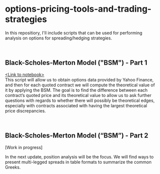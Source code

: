 # options-pricing-tools-and-trading-strategies

In this repositiory, I'll include scripts that can be used for performing analysis on options for spreading/hedging strategies. 

<br>

## Black-Scholes-Merton Model ("BSM") - Part 1
[<Link to notebook\>](https://github.com/kevinhhl/options-pricing-tools-and-trading-strategies/blob/main/Black_Scholes_Merton_Model_Part1_Screening_YF_for_theoretical_edges.ipynb)
<br>
This script will allow us to obtain options data provided by Yahoo Finance, and then for each quoted contract we will compute the theoretical value of it by applying the BSM. The goal is to find the difference between each contract’s quoted price and its theoretical value to allow us to ask further questions with regards to whether there will possibly be theoretical edges, especially with contracts associated with having the largest theoretical price discrepancies.

<br>


## Black-Scholes-Merton Model (“BSM”) - Part 2

[Work in progress]

In the next update, position analysis will be the focus. We will find ways to present multi-legged spreads in table formats to summarize the common Greeks.
